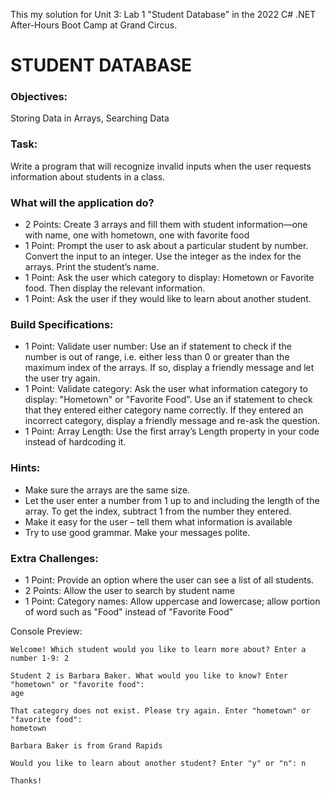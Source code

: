 This my solution for Unit 3: Lab 1 "Student Database" in the 2022 C# .NET After-Hours Boot Camp at Grand Circus.

# STUDENT DATABASE
### Objectives: 
Storing Data in Arrays, Searching Data

### Task: 
Write a program that will recognize invalid inputs when the user requests information about students in a class.

### What will the application do?
- 2 Points: Create 3 arrays and fill them with student information—one with name, one with hometown, one with favorite food
- 1 Point: Prompt the user to ask about a particular student by number. Convert the input to an integer. Use the integer as the index for the arrays. Print the student’s name.
- 1 Point: Ask the user which category to display: Hometown or Favorite food. Then display the relevant information.
- 1 Point: Ask the user if they would like to learn about another student.

### Build Specifications:
- 1 Point: Validate user number: Use an if statement to check if the number is out of range, i.e. either less than 0 or greater than the maximum index of the arrays. If so, display a friendly message and let the user try again.
- 1 Point: Validate category: Ask the user what information category to display: "Hometown" or "Favorite Food". Use an if statement to check that they entered either category name correctly. If they entered an incorrect category, display a friendly message and re-ask the question.
- 1 Point: Array Length: Use the first array’s Length property in your code instead of hardcoding it.

### Hints:
- Make sure the arrays are the same size.
- Let the user enter a number from 1 up to and including the length of the array. To get the index, subtract 1 from the number they entered.
- Make it easy for the user – tell them what information is available
- Try to use good grammar. Make your messages polite.

### Extra Challenges:
- 1 Point: Provide an option where the user can see a list of all students.
- 2 Points: Allow the user to search by student name
- 1 Point: Category names: Allow uppercase and lowercase; allow portion of word such as "Food" instead of "Favorite Food"


Console Preview:
```
Welcome! Which student would you like to learn more about? Enter a number 1-9: 2

Student 2 is Barbara Baker. What would you like to know? Enter "hometown" or "favorite food":
age

That category does not exist. Please try again. Enter "hometown" or "favorite food":
hometown

Barbara Baker is from Grand Rapids

Would you like to learn about another student? Enter "y" or "n": n

Thanks!
```
